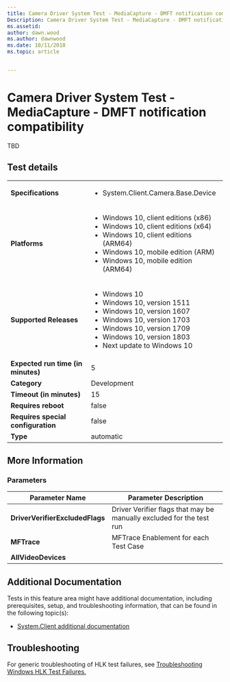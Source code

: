 ```yaml
---
title: Camera Driver System Test - MediaCapture - DMFT notification compatibility
Description: Camera Driver System Test - MediaCapture - DMFT notification compatibility
ms.assetid: 
author: dawn.wood
ms.author: dawnwood
ms.date: 10/11/2018
ms.topic: article


---
```


# Camera Driver System Test - MediaCapture - DMFT notification compatibility

TBD

## Test details
|||
|---|---|
| **Specifications**  | <ul><li>System.Client.Camera.Base.Device</li></ul> |  
| **Platforms**   | <ul><li>Windows 10, client editions (x86)</li><li>Windows 10, client editions (x64)</li><li>Windows 10, client editions (ARM64)</li><li>Windows 10, mobile edition (ARM)</li><li>Windows 10, mobile edition (ARM64)</li></ul> |
| **Supported Releases** | <ul><li>Windows 10</li><li>Windows 10, version 1511</li><li>Windows 10, version 1607</li><li>Windows 10, version 1703</li><li>Windows 10, version 1709</li><li>Windows 10, version 1803</li><li>Next update to Windows 10</li></ul> |
|**Expected run time (in minutes)**| 5 |
|**Category**| Development |
|**Timeout (in minutes)**| 15 |
|**Requires reboot**| false |
|**Requires special configuration**| false |
|**Type**| automatic |

## More Information
### Parameters
| Parameter Name | Parameter Description |
| --- | --- |
| **DriverVerifierExcludedFlags** | Driver Verifier flags that may be manually excluded for the test run |
| **MFTrace** | MFTrace Enablement for each Test Case |
| **AllVideoDevices** |  |







## Additional Documentation
Tests in this feature area might have additional documentation, including prerequisites, setup, and troubleshooting information, that can be found in the following topic(s): <ul><li>[System.Client additional documentation](system-client-additional-documentation.md)</li></ul>

## Troubleshooting
For generic troubleshooting of HLK test failures, see [Troubleshooting Windows HLK Test Failures.](..\user\troubleshooting-windows-hlk-test-failures.md)